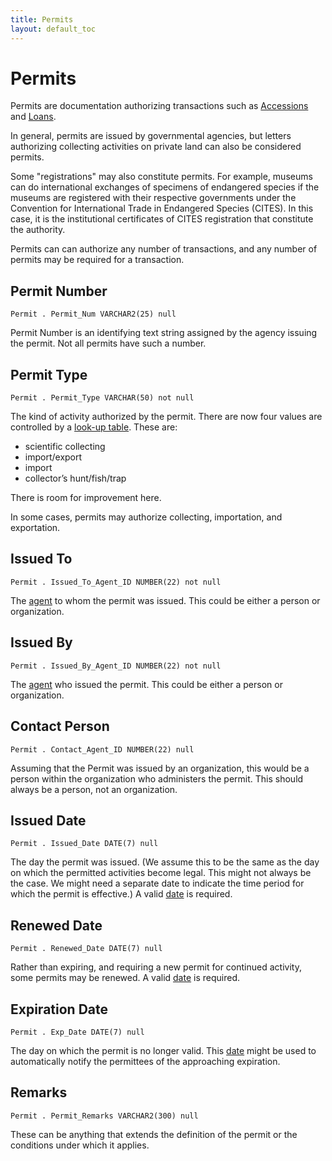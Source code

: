 ```yaml
---
title: Permits
layout: default_toc
---
```


# Permits

Permits are documentation authorizing transactions such as [Accessions](/documentation/accession) and [Loans](/documentation/loans).

In general, permits are issued by governmental agencies, but letters
authorizing collecting activities on private land can also be considered permits.

Some "registrations" may also constitute permits. For example, museums can do international exchanges of specimens of
endangered species if the museums are registered with their respective governments under the Convention for International Trade in Endangered Species (CITES). In this case, it is the institutional certificates of CITES registration that constitute the authority.

Permits can can authorize any number of transactions, and any number of permits may be required for a transaction.

## Permit Number

`Permit . Permit_Num VARCHAR2(25) null`

Permit Number is an identifying text string assigned by the agency issuing the
permit. Not all permits have such a number.

## Permit Type

`Permit . Permit_Type VARCHAR(50) not null`

The kind of activity authorized by the permit. There are now four values are controlled by a [look-up table](http://arctos.database.museum/info/ctDocumentation.cfm?table=CTPERMIT_TYPE). These are:

-   scientific collecting
-   import/export
-   import
-   collector’s hunt/fish/trap

There is room for improvement here.

In some cases, permits may authorize collecting, importation, and exportation.

## Issued To

`Permit . Issued_To_Agent_ID NUMBER(22) not null`

The [agent](/documentation/agent) to whom the permit was issued. This could be either a person or organization.

## Issued By

`Permit . Issued_By_Agent_ID NUMBER(22) not null`

The [agent](/documentation/agent) who issued the permit. This could be either a person or organization.

## Contact Person

`Permit . Contact_Agent_ID NUMBER(22) null`

Assuming that the Permit was issued by an organization, this would be a person within the organization who administers the permit. This should always be a person, not an organization.

## Issued Date

`Permit . Issued_Date DATE(7) null`

The day the permit was issued. (We assume this to be the same as the day on which the permitted activities become legal. This might not always be the case. We might need a separate date to indicate the time period for which the permit is effective.) A valid [date](/documentation/dates) is required.

## Renewed Date

`Permit . Renewed_Date DATE(7) null`

Rather than expiring, and requiring a new permit for continued activity, some permits may be renewed. A valid [date](/documentation/dates) is required.

## Expiration Date

`Permit . Exp_Date DATE(7) null`

The day on which the permit is no longer valid. This [date](/documentation/dates) might be used to automatically notify the permittees of the approaching expiration.

## Remarks

`Permit . Permit_Remarks VARCHAR2(300) null`

These can be anything that extends the definition of the permit or the conditions under which it applies.
